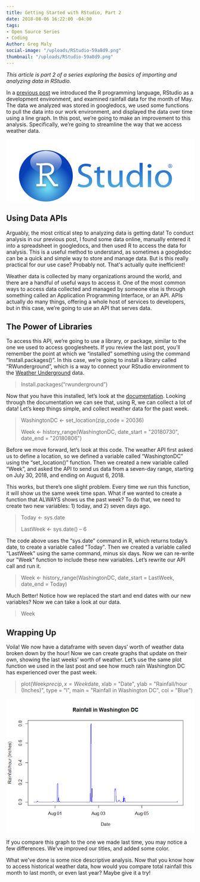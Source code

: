 ```yaml
---
title: Getting Started with RStudio, Part 2
date: 2018-08-06 16:22:00 -04:00
tags:
- Open Source Series
- Coding
Author: Greg Maly
social-image: "/uploads/RStudio-59a8d9.png"
thumbnail: "/uploads/RStudio-59a8d9.png"
---
```


*This article is part 2 of a series exploring the basics of importing and analyzing data in RStudio.*

In a [previous post](https://dai-global-digital.com/getting-started-with-rstudio.html) we introduced the R programming language, RStudio as a development environment, and examined rainfall data for the month of May. The data we analyzed was stored in googledocs, we used some  functions to pull the data into our work environment, and displayed the data over time using a line graph. In this post, we’re going to make an improvement to this analysis. Specifically, we’re going to streamline the way that we access weather data.

<!--more-->

![RStudio-59a8d9.png](/uploads/RStudio-59a8d9.png)

## **Using Data APIs**

Arguably, the most critical step to analyzing data is getting data! To conduct analysis in our previous post, I found some data online, manually entered it into a spreadsheet in googledocs, and then used R to access the data for analysis. This is a useful method to understand, as sometimes a googledoc can be a quick and simple way to store and manage data. But is this really practical for our use case? Probably not. That's actually quite inefficient!

Weather data is collected by many organizations around the world, and there are a handful of useful ways to access it. One of the most common ways to access data collected and managed by someone else is through something called an Application Programming Interface, or an API. APIs actually do many things, offering a whole host of services to developers, but in this case, we’re going to use an API that serves data.

## **The Power of Libraries**

To access this API, we’re going to use a library, or package, similar to the one we used to access googlesheets. If you review the last post, you’ll remember the point at which we “installed” something using the command “Install.packages()”. In this case, we’re going to install a library called “RWunderground”, which is a way to connect your RStudio environment to the [Weather Underground](https://www.wunderground.com/) data.

> Install.packages(“rwunderground”)

Now that you have this installed, let’s look at the [documentation](https://cran.r-project.org/web/packages/rwunderground/rwunderground.pdf). Looking through the documentation we can see that, using R, we can collect a lot of data! Let’s keep things simple, and collect weather data for the past week.

> WashingtonDC <- set_location(zip_code = 20036)
>
> Week <- history_range(WashingtonDC, date_start = "20180730", date_end = "20180806")

Before we move forward, let’s look at this code. The weather API first asked us to define a location, so we defined a variable called “WashingtonDC” using the “set_location()” function. Then we created a new variable called “Week”, and asked the API to send us data from a seven-day range, starting on July 30, 2018, and ending on August 6, 2018.

This works, but there’s one slight problem. Every time we run this function, it will show us the same week time span. What if we wanted to create a function that ALWAYS shows us the past week? To do that, we need to create two new variables: 1) today, and 2) seven days ago.

> Today <- sys.date
>
> LastWeek <- sys.date() – 6

The code above uses the “sys.date” command in R, which returns today’s date, to create a variable called "Today". Then we created a variable called "LastWeek" using the same command, minus six days. Now we can re-write our "Week" function to include these new variables. Let’s rewrite our API call and run it.

> Week <- history_range(WashingtonDC, date_start = LastWeek, date_end = Today)

Much Better! Notice how we replaced the start and end dates with our new variables? Now we can take a look at our data. 

> Week

## **Wrapping Up**

Voila! We now have a dataframe with seven days’ worth of weather data broken down by the hour! Now we can create graphs that update on their own, showing the last weeks’ worth of weather. Let’s use the same plot function we used in the last post and see how much rain Washington DC has experienced over the past week.

> plot(Week$precip, x = Week$date, xlab = "Date", ylab = "Rainfall/hour (Inches)", type = "l", main = "Rainfall in Washington DC", col = "Blue")

![RainGraphAugust2018.png](/uploads/RainGraphAugust2018.png)

If you compare this graph to the one we made last time, you may notice a few differences. We've improved our titles, and added some color.  

What we've done is some nice descriptive analysis. Now that you know how to access historical weather data, how would you compare total rainfall this month to last month, or even last year? Maybe give it a try!